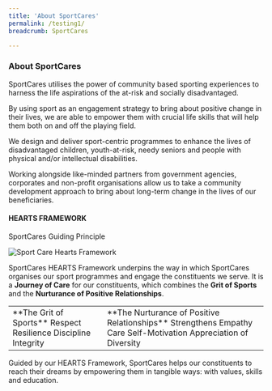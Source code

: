 ```yaml
---
title: 'About SportCares'
permalink: /testing1/
breadcrumb: SportCares

---
```


### About SportCares

SportCares utilises the power of community based sporting experiences to harness the life aspirations of the at-risk and socially disadvantaged.

By using sport as an engagement strategy to bring about positive change in their lives, we are able to empower them with crucial life skills that will help them both on and off the playing field.

We design and deliver sport-centric programmes to enhance the lives of disadvantaged children, youth-at-risk, needy seniors and people with physical and/or intellectual disabilities.

Working alongside like-minded partners from government agencies, corporates and non-profit organisations allow us to take a community development approach to bring about long-term change in the lives of our beneficiaries.

#### HEARTS FRAMEWORK
SportCares Guiding Principle

![Sport Care Hearts Framework](/images/hearts_framework_2.png)

SportCares HEARTS Framework underpins the way in which SportCares organises our sport programmes and engage the constituents we serve. It is a **Journey of Care** for our constituents, which combines the **Grit of Sports** and the **Nurturance of Positive Relationships**.

<table class="table-h">
  <tr>
    <td>
      **The Grit of Sports**
          Respect
          Resilience
          Discipline
          Integrity
    </td>
    <td>
      **The Nurturance of Positive Relationships**
          Strengthens
          Empathy
          Care
          Self-Motivation
          Appreciation of Diversity
    </td>
  </tr>
</table>

Guided by our HEARTS Framework, SportCares helps our constituents to reach their dreams by empowering them in tangible ways: with values, skills and education.
